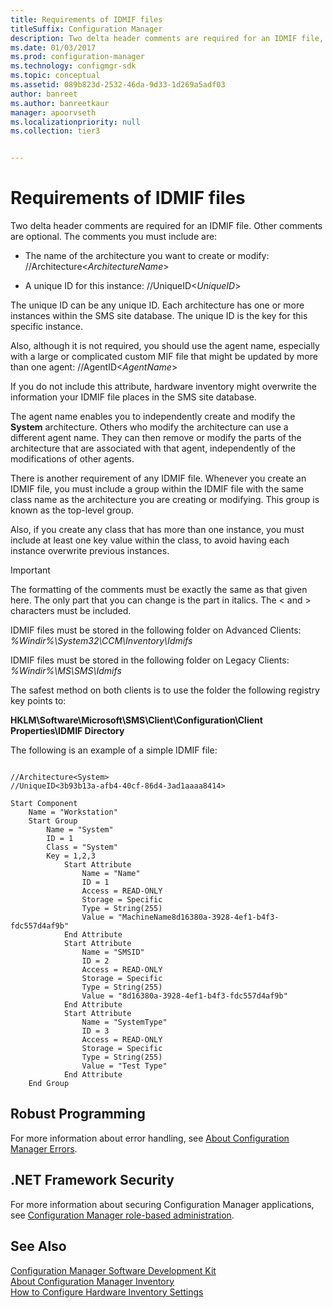 ```yaml
---
title: Requirements of IDMIF files
titleSuffix: Configuration Manager
description: Two delta header comments are required for an IDMIF file, the name of the architecture you want to create or modify and a unique ID for the instance.
ms.date: 01/03/2017
ms.prod: configuration-manager
ms.technology: configmgr-sdk
ms.topic: conceptual
ms.assetid: 089b823d-2532-46da-9d33-1d269a5adf03
author: banreet
ms.author: banreetkaur
manager: apoorvseth
ms.localizationpriority: null
ms.collection: tier3


---
```


# Requirements of IDMIF files
Two delta header comments are required for an IDMIF file. Other comments are optional. The comments you must include are:

-   The name of the architecture you want to create or modify: //Architecture<*ArchitectureName*>

-   A unique ID for this instance: //UniqueID<*UniqueID*>

The unique ID can be any unique ID. Each architecture has one or more instances within the SMS site database. The unique ID is the key for this specific instance.

Also, although it is not required, you should use the agent name, especially with a large or complicated custom MIF file that might be updated by more than one agent: //AgentID<*AgentName*>

If you do not include this attribute, hardware inventory might overwrite the information your IDMIF file places in the SMS site database.

The agent name enables you to independently create and modify the **System** architecture. Others who modify the architecture can use a different agent name. They can then remove or modify the parts of the architecture that are associated with that agent, independently of the modifications of other agents.

There is another requirement of any IDMIF file. Whenever you create an IDMIF file, you must include a group within the IDMIF file with the same class name as the architecture you are creating or modifying. This group is known as the top-level group.

Also, if you create any class that has more than one instance, you must include at least one key value within the class, to avoid having each instance overwrite previous instances.

> [!IMPORTANT]
> The formatting of the comments must be exactly the same as that given here. The only part that you can change is the part in italics. The < and > characters must be included.

IDMIF files must be stored in the following folder on Advanced Clients: *%Windir%\System32\CCM\Inventory\Idmifs*

IDMIF files must be stored in the following folder on Legacy Clients: *%Windir%\MS\SMS\Idmifs*

The safest method on both clients is to use the folder the following registry key points to:

**HKLM\Software\Microsoft\SMS\Client\Configuration\Client Properties\IDMIF Directory**

The following is an example of a simple IDMIF file:

```

//Architecture<System>
//UniqueID<3b93b13a-afb4-40cf-86d4-3ad1aaaa8414>

Start Component
    Name = "Workstation"
    Start Group
        Name = "System"
        ID = 1
        Class = "System"
        Key = 1,2,3
            Start Attribute
                Name = "Name"
                ID = 1
                Access = READ-ONLY
                Storage = Specific
                Type = String(255)
                Value = "MachineName8d16380a-3928-4ef1-b4f3-fdc557d4af9b"
            End Attribute
            Start Attribute
                Name = "SMSID"
                ID = 2
                Access = READ-ONLY
                Storage = Specific
                Type = String(255)
                Value = "8d16380a-3928-4ef1-b4f3-fdc557d4af9b"
            End Attribute
            Start Attribute
                Name = "SystemType"
                ID = 3
                Access = READ-ONLY
                Storage = Specific
                Type = String(255)
                Value = "Test Type"
            End Attribute
    End Group

```  

## Robust Programming  
 For more information about error handling, see [About Configuration Manager Errors](../../../../develop/core/understand/about-configuration-manager-errors.md).  

## .NET Framework Security  
 For more information about securing Configuration Manager applications, see [Configuration Manager role-based administration](../../../../develop/core/servers/configure/role-based-administration.md).  

## See Also  
 [Configuration Manager Software Development Kit](../../../../develop/core/misc/system-center-configuration-manager-sdk.md)   
 [About Configuration Manager Inventory](../../../../develop/core/clients/inventory/about-configuration-manager-inventory.md)   
 [How to Configure Hardware Inventory Settings](../../../../develop/core/clients/inventory/how-to-configure-hardware-inventory-settings.md)
